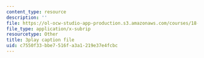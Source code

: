 ```yaml
---
content_type: resource
description: ''
file: https://ol-ocw-studio-app-production.s3.amazonaws.com/courses/18-065-matrix-methods-in-data-analysis-signal-processing-and-machine-learning-spring-2018/c7550f33bbe7516fa3a1219e37e4fcbc_or6C4yBk_SY.vtt
file_type: application/x-subrip
resourcetype: Other
title: 3play caption file
uid: c7550f33-bbe7-516f-a3a1-219e37e4fcbc
---
```

